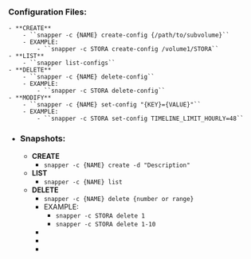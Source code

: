 ### Configuration Files:
	- **CREATE**
		- ``snapper -c {NAME} create-config {/path/to/subvolume}``
		- EXAMPLE:
			- ``snapper -c STORA create-config /volume1/STORA``
	- **LIST**
		- ``snapper list-configs``
	- **DELETE**
		- ``snapper -c {NAME} delete-config``
		- EXAMPLE:
			- ``snapper -c STORA delete-config``
	- **MODIFY**
		- ``snapper -c {NAME} set-config "{KEY}={VALUE}"``
		- EXAMPLE:
			- ``snapper -c STORA set-config TIMELINE_LIMIT_HOURLY=48``
- ### Snapshots:
	- **CREATE**
		- ``snapper -c {NAME} create -d "Description"``
	- **LIST**
		- ``snapper -c {NAME} list``
	- **DELETE**
		- ``snapper -c {NAME} delete {number or range}``
		- EXAMPLE:
			- ``snapper -c STORA delete 1``
			- ``snapper -c STORA delete 1-10``
		-
		-
		-